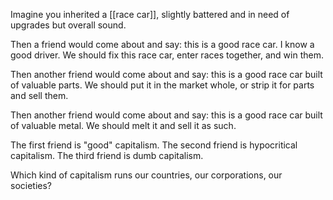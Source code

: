 Imagine you inherited a [[race car]], slightly battered and in need of upgrades but overall sound.

Then a friend would come about and say: this is a good race car. I know a good driver. We should fix this race car, enter races together, and win them.

Then another friend would come about and say: this is a good race car built of valuable parts. We should put it in the market whole, or strip it for parts and sell them.

Then another friend would come about and say: this is a good race car built of valuable metal. We should melt it and sell it as such.

The first friend is "good" capitalism. The second friend is hypocritical capitalism. The third friend is dumb capitalism.

Which kind of capitalism runs our countries, our corporations, our societies?
